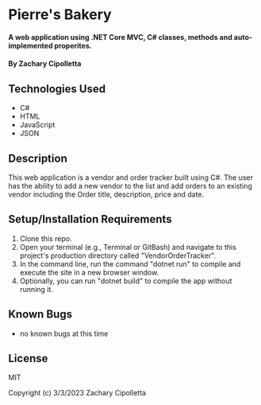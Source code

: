 # Pierre's Bakery

#### A web application using .NET Core MVC, C# classes, methods and auto-implemented properites.

#### By Zachary Cipolletta

## Technologies Used

* C#
* HTML
* JavaScript
* JSON

## Description
This web application is a vendor and order tracker built using C#.  The user has the ability to add a new vendor to the list and add orders to an existing vendor including the Order title, description, price and date.

## Setup/Installation Requirements

1. Clone this repo.
2. Open your terminal (e.g., Terminal or GitBash) and navigate to this project's production directory called "VendorOrderTracker".
3. In the command line, run the command "dotnet run" to compile and execute the site in a new browser window.
4. Optionally, you can run "dotnet build" to compile the app without running it.

## Known Bugs

* no known bugs at this time

## License
MIT

Copyright (c) 3/3/2023 Zachary Cipolletta
